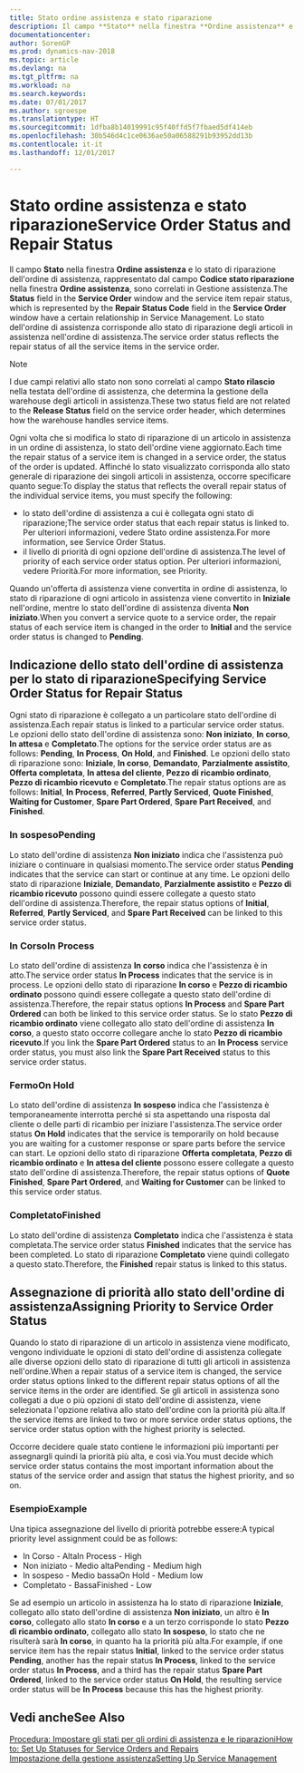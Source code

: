 ```yaml
---
title: Stato ordine assistenza e stato riparazione
description: Il campo **Stato** nella finestra **Ordine assistenza** e lo stato di riparazione dell'ordine di assistenza, rappresentato dal campo **Codice stato riparazione** nella finestra **Ordine assistenza**, sono correlati in Gestione assistenza. Lo stato dell'ordine di assistenza corrisponde allo stato di riparazione degli articoli in assistenza nell'ordine di assistenza.
documentationcenter: 
author: SorenGP
ms.prod: dynamics-nav-2018
ms.topic: article
ms.devlang: na
ms.tgt_pltfrm: na
ms.workload: na
ms.search.keywords: 
ms.date: 07/01/2017
ms.author: sgroespe
ms.translationtype: HT
ms.sourcegitcommit: 1dfba8b14019991c95f40ffd5f7fbaed5df414eb
ms.openlocfilehash: 30b546d4c1ce0636ae50a06588291b93952dd13b
ms.contentlocale: it-it
ms.lasthandoff: 12/01/2017

---
```

# <a name="service-order-status-and-repair-status"></a><span data-ttu-id="99abd-104">Stato ordine assistenza e stato riparazione</span><span class="sxs-lookup"><span data-stu-id="99abd-104">Service Order Status and Repair Status</span></span>
<span data-ttu-id="99abd-105">Il campo **Stato** nella finestra **Ordine assistenza** e lo stato di riparazione dell'ordine di assistenza, rappresentato dal campo **Codice stato riparazione** nella finestra **Ordine assistenza**, sono correlati in Gestione assistenza.</span><span class="sxs-lookup"><span data-stu-id="99abd-105">The **Status** field in the **Service Order** window and the service item repair status, which is represented by the **Repair Status Code** field in the **Service Order** window have a certain relationship in Service Management.</span></span> <span data-ttu-id="99abd-106">Lo stato dell'ordine di assistenza corrisponde allo stato di riparazione degli articoli in assistenza nell'ordine di assistenza.</span><span class="sxs-lookup"><span data-stu-id="99abd-106">The service order status reflects the repair status of all the service items in the service order.</span></span>  
  
> [!NOTE]  
>  <span data-ttu-id="99abd-107">I due campi relativi allo stato non sono correlati al campo **Stato rilascio** nella testata dell'ordine di assistenza, che determina la gestione della warehouse degli articoli in assistenza.</span><span class="sxs-lookup"><span data-stu-id="99abd-107">These two status field are not related to the **Release Status** field on the service order header, which determines how the warehouse handles service items.</span></span>  
  
 <span data-ttu-id="99abd-108">Ogni volta che si modifica lo stato di riparazione di un articolo in assistenza in un ordine di assistenza, lo stato dell'ordine viene aggiornato.</span><span class="sxs-lookup"><span data-stu-id="99abd-108">Each time the repair status of a service item is changed in a service order, the status of the order is updated.</span></span> <span data-ttu-id="99abd-109">Affinché lo stato visualizzato corrisponda allo stato generale di riparazione dei singoli articoli in assistenza, occorre specificare quanto segue:</span><span class="sxs-lookup"><span data-stu-id="99abd-109">To display the status that reflects the overall repair status of the individual service items, you must specify the following:</span></span>  
  
* <span data-ttu-id="99abd-110">lo stato dell'ordine di assistenza a cui è collegata ogni stato di riparazione;</span><span class="sxs-lookup"><span data-stu-id="99abd-110">The service order status that each repair status is linked to.</span></span> <span data-ttu-id="99abd-111">Per ulteriori informazioni, vedere Stato ordine assistenza.</span><span class="sxs-lookup"><span data-stu-id="99abd-111">For more information, see Service Order Status.</span></span>  
* <span data-ttu-id="99abd-112">il livello di priorità di ogni opzione dell'ordine di assistenza.</span><span class="sxs-lookup"><span data-stu-id="99abd-112">The level of priority of each service order status option.</span></span> <span data-ttu-id="99abd-113">Per ulteriori informazioni, vedere Priorità.</span><span class="sxs-lookup"><span data-stu-id="99abd-113">For more information, see Priority.</span></span>  
  
 <span data-ttu-id="99abd-114">Quando un'offerta di assistenza viene convertita in ordine di assistenza, lo stato di riparazione di ogni articolo in assistenza viene convertito in **Iniziale** nell'ordine, mentre lo stato dell'ordine di assistenza diventa **Non iniziato**.</span><span class="sxs-lookup"><span data-stu-id="99abd-114">When you convert a service quote to a service order, the repair status of each service item is changed in the order to **Initial** and the service order status is changed to **Pending**.</span></span>  
  
## <a name="specifying-service-order-status-for-repair-status"></a><span data-ttu-id="99abd-115">Indicazione dello stato dell'ordine di assistenza per lo stato di riparazione</span><span class="sxs-lookup"><span data-stu-id="99abd-115">Specifying Service Order Status for Repair Status</span></span>  
<span data-ttu-id="99abd-116">Ogni stato di riparazione è collegato a un particolare stato dell'ordine di assistenza.</span><span class="sxs-lookup"><span data-stu-id="99abd-116">Each repair status is linked to a particular service order status.</span></span> <span data-ttu-id="99abd-117">Le opzioni dello stato dell'ordine di assistenza sono: **Non iniziato**, **In corso**, **In attesa** e **Completato**.</span><span class="sxs-lookup"><span data-stu-id="99abd-117">The options for the service order status are as follows: **Pending**, **In Process**, **On Hold**, and **Finished**.</span></span> <span data-ttu-id="99abd-118">Le opzioni dello stato di riparazione sono: **Iniziale**, **In corso**, **Demandato**, **Parzialmente assistito**, **Offerta completata**, **In attesa del cliente**, **Pezzo di ricambio ordinato**, **Pezzo di ricambio ricevuto** e **Completato**.</span><span class="sxs-lookup"><span data-stu-id="99abd-118">The repair status options are as follows: **Initial**, **In Process**, **Referred**, **Partly Serviced**, **Quote Finished**, **Waiting for Customer**, **Spare Part Ordered**, **Spare Part Received**, and **Finished**.</span></span>  
  
### <a name="pending"></a><span data-ttu-id="99abd-119">In sospeso</span><span class="sxs-lookup"><span data-stu-id="99abd-119">Pending</span></span>  
<span data-ttu-id="99abd-120">Lo stato dell'ordine di assistenza **Non iniziato** indica che l'assistenza può iniziare o continuare in qualsiasi momento.</span><span class="sxs-lookup"><span data-stu-id="99abd-120">The service order status **Pending** indicates that the service can start or continue at any time.</span></span> <span data-ttu-id="99abd-121">Le opzioni dello stato di riparazione **Iniziale**, **Demandato**, **Parzialmente assistito** e **Pezzo di ricambio ricevuto** possono quindi essere collegate a questo stato dell'ordine di assistenza.</span><span class="sxs-lookup"><span data-stu-id="99abd-121">Therefore, the repair status options of **Initial**, **Referred**, **Partly Serviced**, and **Spare Part Received** can be linked to this service order status.</span></span>  
  
### <a name="in-process"></a><span data-ttu-id="99abd-122">In Corso</span><span class="sxs-lookup"><span data-stu-id="99abd-122">In Process</span></span>  
<span data-ttu-id="99abd-123">Lo stato dell'ordine di assistenza **In corso** indica che l'assistenza è in atto.</span><span class="sxs-lookup"><span data-stu-id="99abd-123">The service order status **In Process** indicates that the service is in process.</span></span> <span data-ttu-id="99abd-124">Le opzioni dello stato di riparazione **In corso** e **Pezzo di ricambio ordinato** possono quindi essere collegate a questo stato dell'ordine di assistenza.</span><span class="sxs-lookup"><span data-stu-id="99abd-124">Therefore, the repair status options **In Process** and **Spare Part Ordered** can both be linked to this service order status.</span></span> <span data-ttu-id="99abd-125">Se lo stato **Pezzo di ricambio ordinato** viene collegato allo stato dell'ordine di assistenza **In corso**, a questo stato occorre collegare anche lo stato **Pezzo di ricambio ricevuto**.</span><span class="sxs-lookup"><span data-stu-id="99abd-125">If you link the **Spare Part Ordered** status to an **In Process** service order status, you must also link the **Spare Part Received** status to this service order status.</span></span>  
  
### <a name="on-hold"></a><span data-ttu-id="99abd-126">Fermo</span><span class="sxs-lookup"><span data-stu-id="99abd-126">On Hold</span></span>  
<span data-ttu-id="99abd-127">Lo stato dell'ordine di assistenza **In sospeso** indica che l'assistenza è temporaneamente interrotta perché si sta aspettando una risposta dal cliente o delle parti di ricambio per iniziare l'assistenza.</span><span class="sxs-lookup"><span data-stu-id="99abd-127">The service order status **On Hold** indicates that the service is temporarily on hold because you are waiting for a customer response or spare parts before the service can start.</span></span> <span data-ttu-id="99abd-128">Le opzioni dello stato di riparazione **Offerta completata**, **Pezzo di ricambio ordinato** e **In attesa del cliente** possono essere collegate a questo stato dell'ordine di assistenza.</span><span class="sxs-lookup"><span data-stu-id="99abd-128">Therefore, the repair status options of **Quote Finished**, **Spare Part Ordered**, and **Waiting for Customer** can be linked to this service order status.</span></span>  
  
### <a name="finished"></a><span data-ttu-id="99abd-129">Completato</span><span class="sxs-lookup"><span data-stu-id="99abd-129">Finished</span></span>  
<span data-ttu-id="99abd-130">Lo stato dell'ordine di assistenza **Completato** indica che l'assistenza è stata completata.</span><span class="sxs-lookup"><span data-stu-id="99abd-130">The service order status **Finished** indicates that the service has been completed.</span></span> <span data-ttu-id="99abd-131">Lo stato di riparazione **Completato** viene quindi collegato a questo stato.</span><span class="sxs-lookup"><span data-stu-id="99abd-131">Therefore, the **Finished** repair status is linked to this status.</span></span>  
  
## <a name="assigning-priority-to-service-order-status"></a><span data-ttu-id="99abd-132">Assegnazione di priorità allo stato dell'ordine di assistenza</span><span class="sxs-lookup"><span data-stu-id="99abd-132">Assigning Priority to Service Order Status</span></span>  
<span data-ttu-id="99abd-133">Quando lo stato di riparazione di un articolo in assistenza viene modificato, vengono individuate le opzioni di stato dell'ordine di assistenza collegate alle diverse opzioni dello stato di riparazione di tutti gli articoli in assistenza nell'ordine.</span><span class="sxs-lookup"><span data-stu-id="99abd-133">When a repair status of a service item is changed, the service order status options linked to the different repair status options of all the service items in the order are identified.</span></span> <span data-ttu-id="99abd-134">Se gli articoli in assistenza sono collegati a due o più opzioni di stato dell'ordine di assistenza, viene selezionata l'opzione relativa allo stato dell'ordine con la priorità più alta.</span><span class="sxs-lookup"><span data-stu-id="99abd-134">If the service items are linked to two or more service order status options, the service order status option with the highest priority is selected.</span></span>  
  
<span data-ttu-id="99abd-135">Occorre decidere quale stato contiene le informazioni più importanti per assegnargli quindi la priorità più alta, e così via.</span><span class="sxs-lookup"><span data-stu-id="99abd-135">You must decide which service order status contains the most important information about the status of the service order and assign that status the highest priority, and so on.</span></span>  
  
### <a name="example"></a><span data-ttu-id="99abd-136">Esempio</span><span class="sxs-lookup"><span data-stu-id="99abd-136">Example</span></span>  
<span data-ttu-id="99abd-137">Una tipica assegnazione del livello di priorità potrebbe essere:</span><span class="sxs-lookup"><span data-stu-id="99abd-137">A typical priority level assignment could be as follows:</span></span>  
  
* <span data-ttu-id="99abd-138">In Corso - Alta</span><span class="sxs-lookup"><span data-stu-id="99abd-138">In Process - High</span></span>  
* <span data-ttu-id="99abd-139">Non iniziato - Medio alta</span><span class="sxs-lookup"><span data-stu-id="99abd-139">Pending - Medium high</span></span>  
* <span data-ttu-id="99abd-140">In sospeso - Medio bassa</span><span class="sxs-lookup"><span data-stu-id="99abd-140">On Hold - Medium low</span></span>  
* <span data-ttu-id="99abd-141">Completato - Bassa</span><span class="sxs-lookup"><span data-stu-id="99abd-141">Finished - Low</span></span>  
  
<span data-ttu-id="99abd-142">Se ad esempio un articolo in assistenza ha lo stato di riparazione **Iniziale**, collegato allo stato dell'ordine di assistenza **Non iniziato**, un altro è **In corso**, collegato allo stato **In corso** e a un terzo corrisponde lo stato **Pezzo di ricambio ordinato**, collegato allo stato **In sospeso**, lo stato che ne risulterà sarà **In corso**, in quanto ha la priorità più alta.</span><span class="sxs-lookup"><span data-stu-id="99abd-142">For example, if one service item has the repair status **Initial**, linked to the service order status **Pending**, another has the repair status **In Process**, linked to the service order status **In Process**, and a third has the repair status **Spare Part Ordered**, linked to the service order status **On Hold**, the resulting service order status will be **In Process** because this has the highest priority.</span></span>  
  
## <a name="see-also"></a><span data-ttu-id="99abd-143">Vedi anche</span><span class="sxs-lookup"><span data-stu-id="99abd-143">See Also</span></span>  
[<span data-ttu-id="99abd-144">Procedura: Impostare gli stati per gli ordini di assistenza e le riparazioni</span><span class="sxs-lookup"><span data-stu-id="99abd-144">How to: Set Up Statuses for Service Orders and Repairs</span></span>](service-order-repair-status.md)  
[<span data-ttu-id="99abd-145">Impostazione della gestione assistenza</span><span class="sxs-lookup"><span data-stu-id="99abd-145">Setting Up Service Management</span></span>](service-setup-service.md)  

